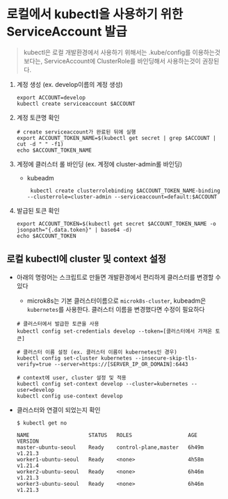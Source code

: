 # 로컬에서 kubectl을 사용하기 위한 ServiceAccount 발급

> kubectl은 로컬 개발환경에서 사용하기 위해서는 .kube/config를 이용하는것 보다는, ServiceAccount에 ClusterRole를 바인딩해서 사용하는것이 권장된다.

1. 계정 생성 (ex. develop이름의 계정 생성)
    ```
    export ACCOUNT=develop
    kubectl create serviceaccount $ACCOUNT
    ```

2. 계정 토큰명 확인
    ```
    # create serviceaccount가 완료된 뒤에 실행
    export ACCOUNT_TOKEN_NAME=$(kubectl get secret | grep $ACCOUNT | cut -d " " -f1)
    echo $ACCOUNT_TOKEN_NAME
    ```

3. 계정에 클러스터 롤 바인딩 (ex. 계정에 cluster-admin롤 바인딩)
    - kubeadm
        ```
         kubectl create clusterrolebinding $ACCOUNT_TOKEN_NAME-binding --clusterrole=cluster-admin --serviceaccount=default:$ACCOUNT
        ```

4. 발급된 토큰 확인
    ```
    export ACCOUNT_TOKEN=$(kubectl get secret $ACCOUNT_TOKEN_NAME -o jsonpath="{.data.token}" | base64 -d)
    echo $ACCOUNT_TOKEN
    ```


## 로컬 kubectl에 cluster 및 context 설정

- 아래의 명령어는 스크립트로 만들면 개발환경에서 편리하게 클러스터를 변경할 수 있다
    - microk8s는 기본 클러스터이름으로 `microk8s-cluster`, kubeadm은 `kubernetes`를 사용한다. 클러스터 이름을 변경했다면 수정이 필요하다
    ```
    # 클러스터에서 발급한 토큰을 사용
    kubectl config set-credentials develop --token=[클러스터에서 가져온 토큰]

    # 클러스터 이름 설정 (ex. 클러스터 이름이 kubernetes인 경우)
    kubectl config set-cluster kubernetes --insecure-skip-tls-verify=true --server=https://[SERVER_IP_OR_DOMAIN]:6443

    # context에 user, cluster 설정 및 적용
    kubectl config set-context develop --cluster=kubernetes --user=develop
    kubectl config use-context develop
    ```

- 클러스터와 연결이 되었는지 확인
    ```
    $ kubectl get no

    NAME                   STATUS   ROLES                  AGE     VERSION
    master-ubuntu-seoul    Ready    control-plane,master   6h49m   v1.21.3
    worker1-ubuntu-seoul   Ready    <none>                 4h58m   v1.21.4
    worker2-ubuntu-seoul   Ready    <none>                 6h46m   v1.21.3
    worker3-ubuntu-seoul   Ready    <none>                 6h46m   v1.21.3
    ```
